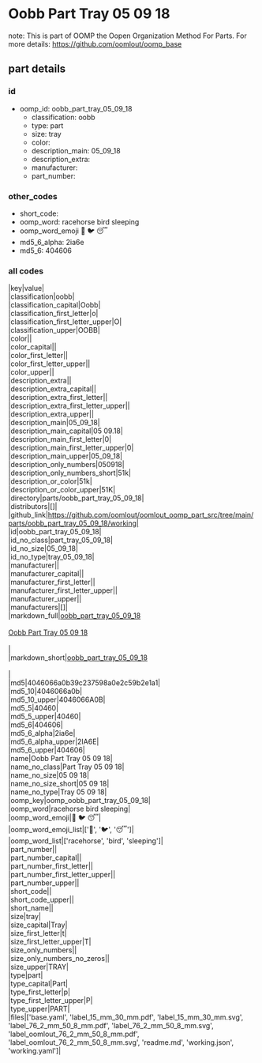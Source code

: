 # Oobb Part Tray 05 09 18  

note: This is part of OOMP the Oopen Organization Method For Parts. For more details: https://github.com/oomlout/oomp_base

##  part details





### id
* oomp_id: oobb_part_tray_05_09_18
  * classification: oobb
  * type: part
  * size: tray
  * color: 
  * description_main: 05_09_18
  * description_extra: 
  * manufacturer: 
  * part_number: 

### other_codes
* short_code: 
* oomp_word: racehorse bird sleeping
* oomp_word_emoji :racehorse: :bird: :sleeping:
* md5_6_alpha: 2ia6e
* md5_6: 404606

### all codes 
|key|value|  
|classification|oobb|  
|classification_capital|Oobb|  
|classification_first_letter|o|  
|classification_first_letter_upper|O|  
|classification_upper|OOBB|  
|color||  
|color_capital||  
|color_first_letter||  
|color_first_letter_upper||  
|color_upper||  
|description_extra||  
|description_extra_capital||  
|description_extra_first_letter||  
|description_extra_first_letter_upper||  
|description_extra_upper||  
|description_main|05_09_18|  
|description_main_capital|05 09.18|  
|description_main_first_letter|0|  
|description_main_first_letter_upper|0|  
|description_main_upper|05_09_18|  
|description_only_numbers|050918|  
|description_only_numbers_short|51k|  
|description_or_color|51k|  
|description_or_color_upper|51K|  
|directory|parts/oobb_part_tray_05_09_18|  
|distributors|[]|  
|github_link|https://github.com/oomlout/oomlout_oomp_part_src/tree/main/parts/oobb_part_tray_05_09_18/working|  
|id|oobb_part_tray_05_09_18|  
|id_no_class|part_tray_05_09_18|  
|id_no_size|05_09_18|  
|id_no_type|tray_05_09_18|  
|manufacturer||  
|manufacturer_capital||  
|manufacturer_first_letter||  
|manufacturer_first_letter_upper||  
|manufacturer_upper||  
|manufacturers|[]|  
|markdown_full|[oobb_part_tray_05_09_18](https://github.com/oomlout/oomlout_oomp_part_src/tree/main/parts/oobb_part_tray_05_09_18/working)<br>[](https://github.com/oomlout/oomlout_oomp_part_src/tree/main/parts/oobb_part_tray_05_09_18/working)<br>[Oobb Part Tray 05 09 18](https://github.com/oomlout/oomlout_oomp_part_src/tree/main/parts/oobb_part_tray_05_09_18/working)<br><br>|  
|markdown_short|[oobb_part_tray_05_09_18](https://github.com/oomlout/oomlout_oomp_part_src/tree/main/parts/oobb_part_tray_05_09_18/working)<br><br>|  
|md5|4046066a0b39c237598a0e2c59b2e1a1|  
|md5_10|4046066a0b|  
|md5_10_upper|4046066A0B|  
|md5_5|40460|  
|md5_5_upper|40460|  
|md5_6|404606|  
|md5_6_alpha|2ia6e|  
|md5_6_alpha_upper|2IA6E|  
|md5_6_upper|404606|  
|name|Oobb Part Tray 05 09 18|  
|name_no_class|Part Tray 05 09 18|  
|name_no_size|05 09 18|  
|name_no_size_short|05 09 18|  
|name_no_type|Tray 05 09 18|  
|oomp_key|oomp_oobb_part_tray_05_09_18|  
|oomp_word|racehorse bird sleeping|  
|oomp_word_emoji|:racehorse: :bird: :sleeping:|  
|oomp_word_emoji_list|[':racehorse:', ':bird:', ':sleeping:']|  
|oomp_word_list|['racehorse', 'bird', 'sleeping']|  
|part_number||  
|part_number_capital||  
|part_number_first_letter||  
|part_number_first_letter_upper||  
|part_number_upper||  
|short_code||  
|short_code_upper||  
|short_name||  
|size|tray|  
|size_capital|Tray|  
|size_first_letter|t|  
|size_first_letter_upper|T|  
|size_only_numbers||  
|size_only_numbers_no_zeros||  
|size_upper|TRAY|  
|type|part|  
|type_capital|Part|  
|type_first_letter|p|  
|type_first_letter_upper|P|  
|type_upper|PART|  
|files|['base.yaml', 'label_15_mm_30_mm.pdf', 'label_15_mm_30_mm.svg', 'label_76_2_mm_50_8_mm.pdf', 'label_76_2_mm_50_8_mm.svg', 'label_oomlout_76_2_mm_50_8_mm.pdf', 'label_oomlout_76_2_mm_50_8_mm.svg', 'readme.md', 'working.json', 'working.yaml']|  
